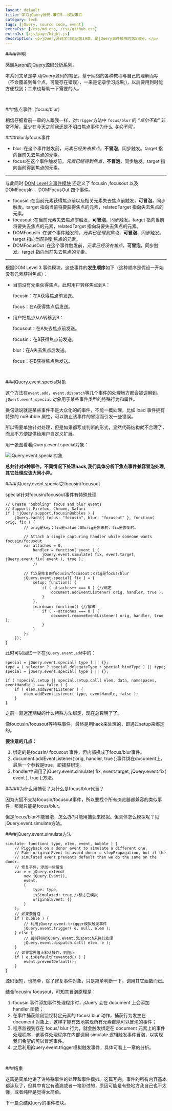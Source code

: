 ```yaml
---
layout: default
title: 学习jQuery源码-事件5——模拟事件
category: tech
tags: [jQuery, source code, event]
extraCss: [/css/md.css, /css/github.css]
extraJs: [/js/page/hight.js]
description: <p>jQuery源码学习笔记第19章，是jQuery事件模块的第5部分。</p>
---
```

####声明

感谢[Aaron的jQuery源码分析系列](http://www.cnblogs.com/aaronjs/p/3279314.html)。

本系列文章是学习jQuery源码的笔记，基于网络的各种教程与自己的理解而写（不会覆盖到每个点，可能存在错误），一来是记录学习成果;)，以后要用到时能方便找到；二来也帮助一下需要的人。

<br/>

###焦点事件（focus/blur）

相信仔细看前一章的人跟我一样，对`trigger`方法中 `focus/blur` 的 *“卓尔不群”* 非常不解，至少在今天之前我还是不明白焦点事件为什么 *与众不同* 。

####blur与focus事件

*   blur :在这个事件触发前，*元素已经失去焦点*，**不冒泡**，同步触发。target 指向当前失去焦点的元素。
*   focus:在这个事件触发前，*元素已经得到焦点*，**不冒泡**，同步触发。target 指向当前得到焦点的元素。

---

与此同时 [DOM Level 3 事件模块](http://www.w3.org/TR/DOM-Level-3-Events/#events-focusevent) 还定义了 focusin ,focusout 以及 DOMFocusIn ，DOMFocusOut 四个事件。

*   focusin :在当前元素获得焦点前以及相关元素失去焦点前触发，**可冒泡**，同步触发。target 指向当前将要获得焦点的元素，relatedTarget 指向失去焦点的元素。
*   focusout :在当前元素失去焦点前触发，**可冒泡**，同步触发。target 指向当前将要失去焦点的元素，relatedTarget 指向将要失去焦点的元素。
*   DOMFocusIn :在这个事件触发前，*元素已经得到焦点*，**可冒泡**，同步触发。target 指向当前得到焦点的元素。
*   DOMFocusOut :在这个事件触发前，*元素已经没有焦点*，**可冒泡**，同步触发。target 指向当前失去焦点的元素。

---

根据DOM Level 3 事件模块，这些事件的**发生顺序**如下（这种顺序是假设一开始没有元素获得焦点）：

*   当前没有元素获得焦点，此时用户转移焦点到A：

    focusin：在A获得焦点前发送。

    focus：在A获得焦点后发送。

*   用户把焦点从A转移到B：

    focusout：在A失去焦点前发送。

    focusin：在B获得焦点前发送。

    blur：在A失去焦点后发送。

    focus：在B获得焦点后发送。

<br/>

###jQuery.event.special对象

这个方法在`event.add`，`event.dispatch`等几个事件的处理地方都会被调用到，`jQuert.event.special` 对象用于某些事件类型的特殊行为和属性。

换句话说就是某些事件不是大众化的的事件，不能一概处理，比如 load 事件拥有特殊的 noBubble 属性，可以防止该事件的冒泡而引发一些错误。

所以需要单独针对处理，但是如果都写成判断的形式，显然代码结构就不合理了，而且不方便提供给用户自定义扩展。

用一张图看看jQuery.event.special对象：

![jQuery.event.special对象](/images/jquery/special.png "jQuery.event.special对象")

**总共针对9种事件，不同情况下处理hack,我们具体分析下焦点事件兼容冒泡处理,其它处理应该大同小异。**

####jQuery.event.special之focusin/focusout

special针对focusin/focusout事件有特殊处理:

	// Create "bubbling" focus and blur events
	// Support: Firefox, Chrome, Safari
	if ( !jQuery.support.focusinBubbles ) {
	    jQuery.each({ focus: "focusin", blur: "focusout" }, function( orig, fix ) {
            // orig是key；fix是value；即orig是原来的，fix是修复的。

            // Attach a single capturing handler while someone wants focusin/focusout
            var attaches = 0,
                handler = function( event ) {
                    jQuery.event.simulate( fix, event.target, jQuery.event.fix( event ), true );
                };

            // fix是修复的focusin/focusout；orig是focus/blur
            jQuery.event.special[ fix ] = {
                setup: function() {
                    if ( attaches++ === 0 ) {//绑定
                        document.addEventListener( orig, handler, true );
                    }
                },
                teardown: function() {//解绑
                    if ( --attaches === 0 ) {
                        document.removeEventListener( orig, handler, true );
                    }
                }
            };
        });
    }

此时可以回忆一下在`jQuery.event.add`中的：

	special = jQuery.event.special[ type ] || {};
	type = ( selector ? special.delegateType : special.bindType ) || type;
	special = jQuery.event.special[ type ] || {};

	if ( !special.setup || special.setup.call( elem, data, namespaces, eventHandle ) === false ) {
	    if ( elem.addEventListener ) {
            elem.addEventListener( type, eventHandle, false );
        }
	}

之前一直迷迷糊糊的什么特殊方法绑定，现在总算明了了。

像foucusin/focusout等特殊事件，最终是用hack来处理的，即通过setup来绑定的。

**要注意的几点：**

1.	绑定的是focusin/ focusout 事件，但内部换成了focus/blur事件。
2.	document.addEventListener( orig, handler, true );事件绑在document上，最后一个参数是true，即捕获绑定。
3.	handler中调用了jQuery.event.simulate( fix, event.target, jQuery.event.fix( event ), true );方法。

#####为什么用捕获？为什么是focus/blur代替？

因为火狐不支持focusin/focusout事件，所以要找个所有浏览器都兼容的类似事件，那就只能是focus/blur。

但是focus/blur不能冒泡，怎么办?只能用捕获来模拟。但具体怎么模拟呢？见jQuery.event.simulate方法。

####jQuery.event.simulate方法

	simulate: function( type, elem, event, bubble ) {
	    // Piggyback on a donor event to simulate a different one.
        // Fake originalEvent to avoid donor's stopPropagation, but if the
        // simulated event prevents default then we do the same on the donor.
        // 修复事件，添加一些属性
        var e = jQuery.extend(
            new jQuery.Event(),
            event,
            {
                type: type,
                isSimulated: true,//标志已模拟
                originalEvent: {}
            }
        );
        // 如果要冒泡
        if ( bubble ) {
            // 利用jQuery.event.trigger模拟触发事件
            jQuery.event.trigger( e, null, elem );
        } else {
            // 否则利用jQuery.event.dispatch来执行处理
            jQuery.event.dispatch.call( elem, e );
        }
        // 如果需要阻止默认操作，则阻止
        if ( e.isDefaultPrevented() ) {
            event.preventDefault();
        }
	}

源码很短，也简单，除了修复事件对象，只是简单判断一下，调用其它函数而已。

结合focusin/ focusout，可知其冒泡原理是：

1.	focusin 事件添加事件处理程序时，jQuery 会在 document 上会添加 handler 函数；
2.	在事件捕获阶段监视特定元素的 focus/ blur 动作，捕获行为发生在 document 对象上，这样才能有效地实现所有元素都能可以冒泡的事件；
3.	程序监视到存在 focus/ blur 行为，就会触发绑定在 document 元素上的事件处理程序，该事件处理程序在内部调用 simulate 逻辑触发事件冒泡，以实现我们希望的可以冒泡事件。
4.	之后利用jQuery.event.trigger模拟触发事件，具体可看上一章的分析。

<br/>

###结束

这篇是简单地讲了讲特殊事件的处理和事件模拟。这篇写完，事件的所有内容基本都涉及了，但其中肯定有遗漏或者一笔带过的，原因可能是有些地方我自己也不太懂，或者纯粹是觉得太简单。

下一篇总结jQuery的事件模块。